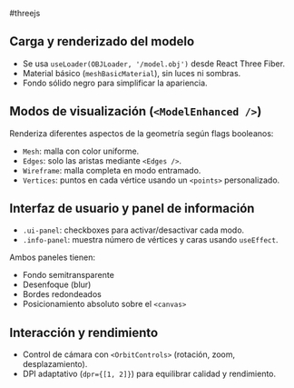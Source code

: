 #threejs

## Carga y renderizado del modelo

- Se usa `useLoader(OBJLoader, '/model.obj')` desde React Three Fiber.
- Material básico (`meshBasicMaterial`), sin luces ni sombras.
- Fondo sólido negro para simplificar la apariencia.

## Modos de visualización (`<ModelEnhanced />`)

Renderiza diferentes aspectos de la geometría según flags booleanos:

- `Mesh`: malla con color uniforme.
- `Edges`: solo las aristas mediante `<Edges />`.
- `Wireframe`: malla completa en modo entramado.
- `Vertices`: puntos en cada vértice usando un `<points>` personalizado.

## Interfaz de usuario y panel de información

- `.ui-panel`: checkboxes para activar/desactivar cada modo.
- `.info-panel`: muestra número de vértices y caras usando `useEffect`.

Ambos paneles tienen:

- Fondo semitransparente
- Desenfoque (blur)
- Bordes redondeados
- Posicionamiento absoluto sobre el `<canvas>`

## Interacción y rendimiento

- Control de cámara con `<OrbitControls>` (rotación, zoom, desplazamiento).
- DPI adaptativo (`dpr={[1, 2]}`) para equilibrar calidad y rendimiento.